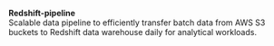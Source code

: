 **Redshift-pipeline**<br>
Scalable data pipeline to efficiently transfer batch data from AWS S3 buckets to Redshift data warehouse daily for analytical workloads.
